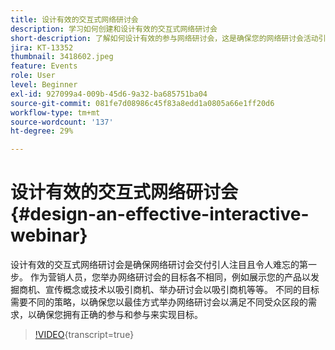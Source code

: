 ```yaml
---
title: 设计有效的交互式网络研讨会
description: 学习如何创建和设计有效的交互式网络研讨会
short-description: 了解如何设计有效的参与网络研讨会，这是确保您的网络研讨会活动引人入胜且令人难忘的第一步。
jira: KT-13352
thumbnail: 3418602.jpeg
feature: Events
role: User
level: Beginner
exl-id: 927099a4-009b-45d6-9a32-ba685751ba04
source-git-commit: 081fe7d08986c45f83a8edd1a0805a66e1ff20d6
workflow-type: tm+mt
source-wordcount: '137'
ht-degree: 29%

---
```


# 设计有效的交互式网络研讨会 {#design-an-effective-interactive-webinar}

设计有效的交互式网络研讨会是确保网络研讨会交付引人注目且令人难忘的第一步。 作为营销人员，您举办网络研讨会的目标各不相同，例如展示您的产品以发掘商机、宣传概念或技术以吸引商机、举办研讨会以吸引商机等等。 不同的目标需要不同的策略，以确保您以最佳方式举办网络研讨会以满足不同受众区段的需求，以确保您拥有正确的参与和参与来实现目标。

>[!VIDEO](https://video.tv.adobe.com/v/3418602?quality=12&learn=on){transcript=true}
